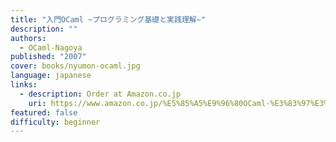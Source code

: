 ```yaml
---
title: "入門OCaml ~プログラミング基礎と実践理解~"
description: ""
authors:
  - OCaml-Nagoya
published: "2007"
cover: books/nyumon-ocaml.jpg
language: japanese
links:
  - description: Order at Amazon.co.jp
    uri: https://www.amazon.co.jp/%E5%85%A5%E9%96%80OCaml-%E3%83%97%E3%83%AD%E3%82%B0%E3%83%A9%E3%83%9F%E3%83%B3%E3%82%B0%E5%9F%BA%E7%A4%8E%E3%81%A8%E5%AE%9F%E8%B7%B5%E7%90%86%E8%A7%A3-OCaml-Nagoya/dp/4839923116
featured: false
difficulty: beginner
---
```

